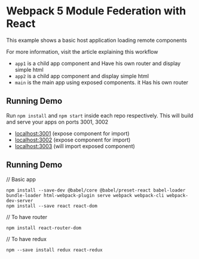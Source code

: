 # Webpack 5 Module Federation with React

This example shows a basic host application loading remote components

For more information, visit the article explaining this workflow

- `app1` is a child app component and Have his own router and display simple html
- `app2` is a child app component and display simple html
- `main` is the main app using exposed components. it Has his own router

## Running Demo

Run `npm install` and `npm start` inside each repo respectively. This will build and serve your apps on ports 3001, 3002

- [localhost:3001](http://localhost:3001/) (expose component for import)
- [localhost:3002](http://localhost:3002/) (expose component for import)
- [localhost:3003](http://localhost:3003/) (will import exposed component)


## Running Demo
// Basic app
```
npm install --save-dev @babel/core @babel/preset-react babel-loader bundle-loader html-webpack-plugin serve webpack webpack-cli webpack-dev-server
npm install --save react react-dom
```

// To have router
```
npm install react-router-dom
```

// To have redux
```
npm --save install redux react-redux
```




